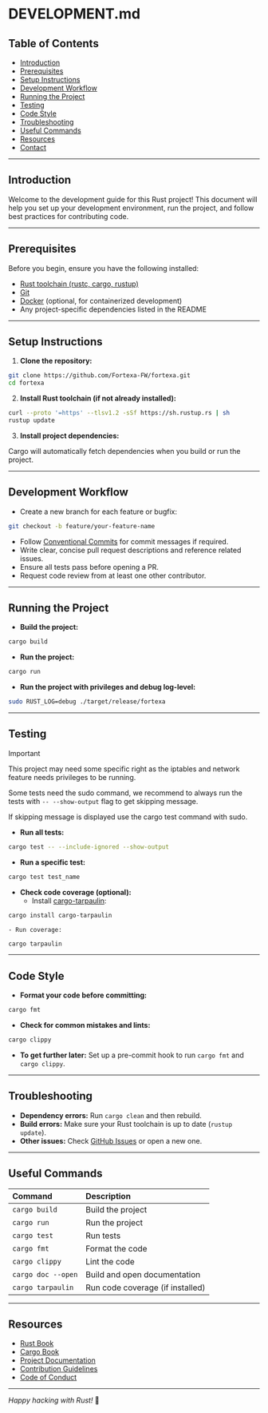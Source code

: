 # DEVELOPMENT.md

## Table of Contents

- [Introduction](#introduction)
- [Prerequisites](#prerequisites)
- [Setup Instructions](#setup-instructions)
- [Development Workflow](#development-workflow)
- [Running the Project](#running-the-project)
- [Testing](#testing)
- [Code Style](#code-style)
- [Troubleshooting](#troubleshooting)
- [Useful Commands](#useful-commands)
- [Resources](#resources)
- [Contact](#contact)

---

## Introduction

Welcome to the development guide for this Rust project!
This document will help you set up your development environment, run the project, and follow best practices for contributing code.

---

## Prerequisites

Before you begin, ensure you have the following installed:

- [Rust toolchain (rustc, cargo, rustup)](https://www.rust-lang.org/tools/install)
- [Git](https://git-scm.com/)
- [Docker](https://www.docker.com/) (optional, for containerized development)
- Any project-specific dependencies listed in the README

---

## Setup Instructions

1. **Clone the repository:**

```bash
git clone https://github.com/Fortexa-FW/fortexa.git
cd fortexa
```

2. **Install Rust toolchain (if not already installed):**

```bash
curl --proto '=https' --tlsv1.2 -sSf https://sh.rustup.rs | sh
rustup update
```

3. **Install project dependencies:**

Cargo will automatically fetch dependencies when you build or run the project.

---

## Development Workflow

- Create a new branch for each feature or bugfix:

```bash
git checkout -b feature/your-feature-name
```

- Follow [Conventional Commits](https://www.conventionalcommits.org/) for commit messages if required.
- Write clear, concise pull request descriptions and reference related issues.
- Ensure all tests pass before opening a PR.
- Request code review from at least one other contributor.

---

## Running the Project

- **Build the project:**

```bash
cargo build
```

- **Run the project:**

```bash
cargo run
```

- **Run the project with privileges and debug log-level:**

```bash
sudo RUST_LOG=debug ./target/release/fortexa
```

---

## Testing

> [!IMPORTANT]
> This project may need some specific right as the iptables and network feature needs privileges to be running.
>
> Some tests need the sudo command, we recommend to always run the tests with `-- --show-output` flag to get skipping message.
>
> If skipping message is displayed use the cargo test command with sudo.
>

- **Run all tests:**

```bash
cargo test -- --include-ignored --show-output
```

- **Run a specific test:**

```bash
cargo test test_name
```

- **Check code coverage (optional):**
    - Install [cargo-tarpaulin](https://github.com/xd009642/tarpaulin):

```bash
cargo install cargo-tarpaulin
```

    - Run coverage:

```bash
cargo tarpaulin
```

---

## Code Style

- **Format your code before committing:**

```bash
cargo fmt
```

- **Check for common mistakes and lints:**

```bash
cargo clippy
```

- **To get further later:** Set up a pre-commit hook to run `cargo fmt` and `cargo clippy`.

---

## Troubleshooting

- **Dependency errors:** Run `cargo clean` and then rebuild.
- **Build errors:** Make sure your Rust toolchain is up to date (`rustup update`).
- **Other issues:** Check [GitHub Issues](../../issues) or open a new one.

---

## Useful Commands

| Command | Description |
| :-- | :-- |
| `cargo build` | Build the project |
| `cargo run` | Run the project |
| `cargo test` | Run tests |
| `cargo fmt` | Format the code |
| `cargo clippy` | Lint the code |
| `cargo doc --open` | Build and open documentation |
| `cargo tarpaulin` | Run code coverage (if installed) |

---

## Resources

- [Rust Book](https://doc.rust-lang.org/book/)
- [Cargo Book](https://doc.rust-lang.org/cargo/)
- [Project Documentation](./README.md)
- [Contribution Guidelines](./CONTRIBUTING.md) <!--- FIXME: We will do this later -->
- [Code of Conduct](./CODE_OF_CONDUCT.md) <!--- FIXME: We will do this later -->

---

*Happy hacking with Rust!* 🦀

